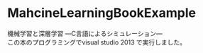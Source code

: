 # MahcineLearningBookExample

機械学習と深層学習 ―C言語によるシミュレーション―  
この本のプログラミングでvisual studio 2013 で実行しました。

